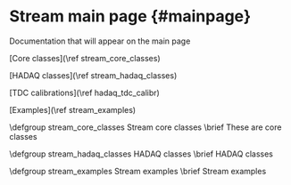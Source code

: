Stream main page                         {#mainpage}
================

Documentation that will appear on the main page


[Core classes](\ref stream_core_classes)

[HADAQ classes](\ref stream_hadaq_classes)

[TDC calibrations](\ref hadaq_tdc_calibr)


[Examples](\ref stream_examples)


\defgroup stream_core_classes Stream core classes
\brief These are core classes

\defgroup stream_hadaq_classes HADAQ classes
\brief HADAQ classes

\defgroup stream_examples Stream examples
\brief Stream examples

